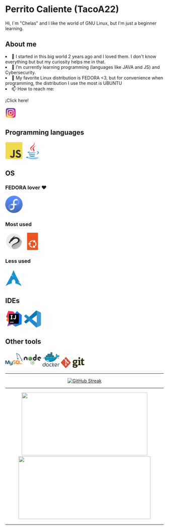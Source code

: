 # Perrito Caliente (TacoA22)
Hi, I`m "Chelas" and I like the world of GNU Linux, but I'm just a beginner learning.
<!--
**TacoA22/TacoA22** is a ✨ _special_ ✨ repository because its `README.md` (this file) appears on your GitHub profile.
-->
## About me

<div>
  <!--
  <img align="left" src=".\Taco\images.jpg" title="JavaScript" alt="JavaScript" width="335" height="160"/> 
  -->
  <li>🔭 I started in this big world 2 years ago and I loved them. I don't know everything but but my curiosity helps me in that.</li>
  <li>🌱 I’m currently learning programming (languages like JAVA and JS) and Cybersecurity.</li>
  <li>🤔 My favorite Linux distribution is FEDORA <3, but for convenience when programming, the distribution I use the most is UBUNTU</li>
  <li>📫 How to reach me:</li>
  <p>¡Click here!</p>
  <a title="MyInstagram" href="https://www.instagram.com/tortahack/"><img src="https://github.com/TacosConChelas/TacosConChelas/blob/main/Taco/Insta.png" alt="MyInstagram" width="35" height="35"/></a>
</div>

## Programming languages
<div>
  
  <img src="https://github.com/devicons/devicon/blob/master/icons/javascript/javascript-original.svg" title="JavaScript" alt="JavaScript" width="55" height="55"/> 
  <img src="https://github.com/devicons/devicon/blob/master/icons/java/java-original.svg" title="Java" alt="Java" width="55" height="55"/>
</div> 

## OS 
### FEDORA lover ❤️
<div>
  <img src="https://github.com/TacosConChelas/TacosConChelas/blob/main/Taco/Fedora.png" title="Fedora" alt="Fedora" width="55" height="55"/>
</div>

### Most used 
<div>
  
  <img src="https://github.com/TacosConChelas/TacosConChelas/blob/main/Taco/pngwing.com.png" title="Kali" alt="Kali" width="55" height="55"/>
  <img src="https://github.com/devicons/devicon/blob/master/icons/ubuntu/ubuntu-original.svg" title="Ubuntu" alt="Ubuntu" width="55" height="55"/>
</div>

### Less used

<img src="https://github.com/devicons/devicon/blob/master/icons/archlinux/archlinux-original.svg" title="Arch" alt="Arch" width="55" height="55"/>

## IDEs
<div>
  <img src="https://github.com/TacosConChelas/TacosConChelas/blob/main/Taco/IntelliJ%20Idea.png" title="Intel-IDEA" alt="Intel-IDEA" width="55" height="55"/> 
  <img src="https://github.com/TacosConChelas/TacosConChelas/blob/main/Taco/VSC.png" title="VSC" alt="VSC" width="55" height="55"/>
  
</div>

## Other tools
<div>
  <img src="https://github.com/TacosConChelas/TacosConChelas/blob/main/Taco/MySQL.png" title="MySQL" alt="MySQL" width="55" height="55"/> 
  <img src="https://github.com/devicons/devicon/blob/master/icons/nodejs/nodejs-original-wordmark.svg" title="nodejs" alt="NodeJS" width="55" height="55"/>
  <img src="https://github.com/devicons/devicon/blob/master/icons/docker/docker-original-wordmark.svg" title="Docker" alt="Docker" width="55" height="55"/>
  <img src="https://github.com/TacosConChelas/TacosConChelas/blob/main/Taco/Git.png" title="Git" alt="Git" width="75" height="35"/>

---
<p align="center">
  <a href="https://git.io/streak-stats"><img src="https://streak-stats.demolab.com?user=%20TacoA22%20&theme=midnight-purple&hide_border=true&card_width=600" alt="GitHub Streak" /></a>
  
</p>
<!--
## Favorite repositories
-->

---

<p align="center">
  <img width="400" height="200" src="https://github-readme-stats.vercel.app/api?username=TacoA22&theme=midnight-purple&show_icons=true">
  <img width="420" height="200" src="https://github-readme-stats.vercel.app/api/top-langs/?username=TacoA22&layout=compact&theme=midnight-purple">
</p>

---

<!--
## Favorite repositories
<div>
  <p>
      <a title="Tulo del repo" href="https://github.com/TacoA22"><img width="400" height="150" src="https://github-readme-stats.vercel.app/api/pin?username=TacoA22&theme=midnight-purple&&show_icons=true&repo=nombredelrepo"></a>
  </p>
</div>
-->
